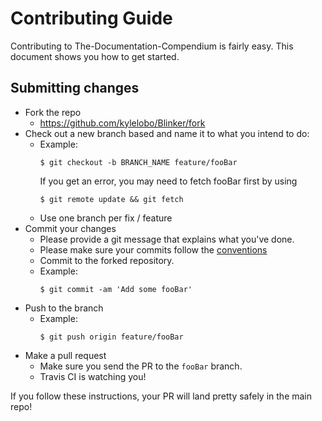 # Contributing Guide

Contributing to The-Documentation-Compendium is fairly easy. This document shows you how to get started.

## Submitting changes

- Fork the repo
  - <https://github.com/kylelobo/Blinker/fork>
- Check out a new branch based and name it to what you intend to do:
  - Example:
    ````
    $ git checkout -b BRANCH_NAME feature/fooBar
    ````
    If you get an error, you may need to fetch fooBar first by using
    ````
    $ git remote update && git fetch
    ````
  - Use one branch per fix / feature
- Commit your changes
  - Please provide a git message that explains what you've done.
  - Please make sure your commits follow the [conventions](https://gist.github.com/robertpainsi/b632364184e70900af4ab688decf6f53#file-commit-message-guidelines-md)
  - Commit to the forked repository.
  - Example:
    ````
    $ git commit -am 'Add some fooBar'
    ````
- Push to the branch
  - Example:
    ````
    $ git push origin feature/fooBar
    ````
- Make a pull request
  - Make sure you send the PR to the <code>fooBar</code> branch.
  - Travis CI is watching you!

If you follow these instructions, your PR will land pretty safely in the main repo!
